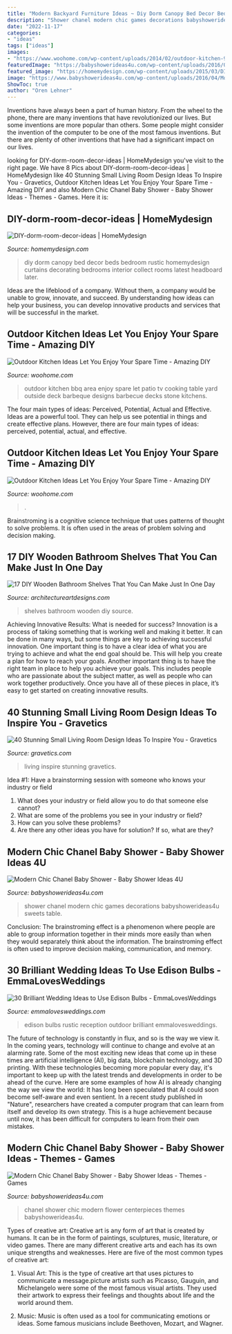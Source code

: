 ```yaml
---
title: "Modern Backyard Furniture Ideas ~ Diy Dorm Canopy Bed Decor Beds Bedroom Rustic Homemydesign Curtains Decorating Bedrooms Interior Collect Rooms Latest Headboard Later"
description: "Shower chanel modern chic games decorations babyshowerideas4u sweets table"
date: "2022-11-17"
categories:
- "ideas"
tags: ["ideas"]
images:
- "https://www.woohome.com/wp-content/uploads/2014/02/outdoor-kitchen-9.jpg"
featuredImage: "https://babyshowerideas4u.com/wp-content/uploads/2016/04/Modern-Chic-Chanel-Baby-Shower-Flower-Centerpieces.jpg"
featured_image: "https://homemydesign.com/wp-content/uploads/2015/03/DIY-dorm-room-decor-ideas.jpg"
image: "https://www.babyshowerideas4u.com/wp-content/uploads/2016/04/Modern-Chic-Chanel-Baby-Shower-Sweets-Table.jpg"
ShowToc: true
author: "Oren Lehner"
---
```



Inventions have always been a part of human history. From the wheel to the phone, there are many inventions that have revolutionized our lives. But some inventions are more popular than others. Some people might consider the invention of the computer to be one of the most famous inventions. But there are plenty of other inventions that have had a significant impact on our lives.

	

		
looking for DIY-dorm-room-decor-ideas | HomeMydesign you've visit to the right page. We have 8 Pics about DIY-dorm-room-decor-ideas | HomeMydesign like 40 Stunning Small Living Room Design Ideas To Inspire You - Gravetics, Outdoor Kitchen Ideas Let You Enjoy Your Spare Time - Amazing DIY and also Modern Chic Chanel Baby Shower - Baby Shower Ideas - Themes - Games. Here it is:
		
    
## DIY-dorm-room-decor-ideas | HomeMydesign

<img loading=lazy src="https://homemydesign.com/wp-content/uploads/2015/03/DIY-dorm-room-decor-ideas.jpg" onerror="this.onerror=null;this.src='https://tse2.mm.bing.net/th?id=OIP.mgWVm2yfsVedJ5KkyFV-5gHaJ4&amp;pid=15.1';" alt="DIY-dorm-room-decor-ideas | HomeMydesign">

_Source: homemydesign.com_

>diy dorm canopy bed decor beds bedroom rustic homemydesign curtains decorating bedrooms interior collect rooms latest headboard later. 

	

Ideas are the lifeblood of a company. Without them, a company would be unable to grow, innovate, and succeed. By understanding how ideas can help your business, you can develop innovative products and services that will be successful in the market.

    
## Outdoor Kitchen Ideas Let You Enjoy Your Spare Time - Amazing DIY

<img loading=lazy src="http://www.woohome.com/wp-content/uploads/2014/02/outdoor-kitchen-15.jpg" onerror="this.onerror=null;this.src='https://tse2.mm.bing.net/th?id=OIP.aBX0IHzMpmdlZpbli8pgXgHaJ4&amp;pid=15.1';" alt="Outdoor Kitchen Ideas Let You Enjoy Your Spare Time - Amazing DIY">

_Source: woohome.com_

>outdoor kitchen bbq area enjoy spare let patio tv cooking table yard outside deck barbeque designs barbecue decks stone kitchens. 

	

The four main types of ideas: Perceived, Potential, Actual and Effective.
Ideas are a powerful tool. They can help us see potential in things and create effective plans. However, there are four main types of ideas: perceived, potential, actual, and effective.

    
## Outdoor Kitchen Ideas Let You Enjoy Your Spare Time - Amazing DIY

<img loading=lazy src="https://www.woohome.com/wp-content/uploads/2014/02/outdoor-kitchen-9.jpg" onerror="this.onerror=null;this.src='https://tse4.mm.bing.net/th?id=OIP.tFdWilu2fD_osa0H4TcVvQHaHa&amp;pid=15.1';" alt="Outdoor Kitchen Ideas Let You Enjoy Your Spare Time - Amazing DIY">

_Source: woohome.com_

>. 

	

Brainstroming is a cognitive science technique that uses patterns of thought to solve problems. It is often used in the areas of problem solving and decision making.

    
## 17 DIY Wooden Bathroom Shelves That You Can Make Just In One Day

<img loading=lazy src="https://www.architectureartdesigns.com/wp-content/uploads/2016/09/8-15.jpg" onerror="this.onerror=null;this.src='https://tse4.mm.bing.net/th?id=OIP.pJaW7kCNKruAcAoc-XfNkQHaLH&amp;pid=15.1';" alt="17 DIY Wooden Bathroom Shelves That You Can Make Just In One Day">

_Source: architectureartdesigns.com_

>shelves bathroom wooden diy source. 

	

Achieving Innovative Results: What is needed for success?
Innovation is a process of taking something that is working well and making it better. It can be done in many ways, but some things are key to achieving successful innovation. One important thing is to have a clear idea of what you are trying to achieve and what the end goal should be. This will help you create a plan for how to reach your goals. Another important thing is to have the right team in place to help you achieve your goals. This includes people who are passionate about the subject matter, as well as people who can work together productively. Once you have all of these pieces in place, it’s easy to get started on creating innovative results.

    
## 40 Stunning Small Living Room Design Ideas To Inspire You - Gravetics

<img loading=lazy src="https://www.gravetics.com/wp-content/uploads/2016/12/Living-Room-Decor.jpg" onerror="this.onerror=null;this.src='https://tse1.mm.bing.net/th?id=OIP.srBNn2rquv2NveYGUIYovgHaLH&amp;pid=15.1';" alt="40 Stunning Small Living Room Design Ideas To Inspire You - Gravetics">

_Source: gravetics.com_

>living inspire stunning gravetics. 

	

Idea #1: Have a brainstorming session with someone who knows your industry or field
1. What does your industry or field allow you to do that someone else cannot? 
2. What are some of the problems you see in your industry or field? 
3. How can you solve these problems? 
4. Are there any other ideas you have for solution? If so, what are they?

    
## Modern Chic Chanel Baby Shower - Baby Shower Ideas 4U

<img loading=lazy src="https://www.babyshowerideas4u.com/wp-content/uploads/2016/04/Modern-Chic-Chanel-Baby-Shower-Sweets-Table.jpg" onerror="this.onerror=null;this.src='https://tse2.mm.bing.net/th?id=OIP.eovZqIWlWlIZhXKO8bppiQHaJ4&amp;pid=15.1';" alt="Modern Chic Chanel Baby Shower - Baby Shower Ideas 4U">

_Source: babyshowerideas4u.com_

>shower chanel modern chic games decorations babyshowerideas4u sweets table. 

	

Conclusion:
The brainstroming effect is a phenomenon where people are able to group information together in their minds more easily than when they would separately think about the information. The brainstroming effect is often used to improve decision making, communication, and memory.

    
## 30 Brilliant Wedding Ideas To Use Edison Bulbs - EmmaLovesWeddings

<img loading=lazy src="https://emmalovesweddings.com/wp-content/uploads/2017/10/outdoor-rustic-wedding-reception-ideas.jpg" onerror="this.onerror=null;this.src='https://tse3.mm.bing.net/th?id=OIP.fZdrfC13ry4-yquBoRzX-QHaLH&amp;pid=15.1';" alt="30 Brilliant Wedding Ideas to Use Edison Bulbs - EmmaLovesWeddings">

_Source: emmalovesweddings.com_

>edison bulbs rustic reception outdoor brilliant emmalovesweddings. 

	

The future of technology is constantly in flux, and so is the way we view it.
In the coming years, technology will continue to change and evolve at an alarming rate. Some of the most exciting new ideas that come up in these times are artificial intelligence (AI), big data, blockchain technology, and 3D printing. With these technologies becoming more popular every day, it's important to keep up with the latest trends and developments in order to be ahead of the curve. Here are some examples of how AI is already changing the way we view the world: 
It has long been speculated that AI could soon become self-aware and even sentient. In a recent study published in "Nature", researchers have created a computer program that can learn from itself and develop its own strategy. This is a huge achievement because until now, it has been difficult for computers to learn from their own mistakes.

    
## Modern Chic Chanel Baby Shower - Baby Shower Ideas - Themes - Games

<img loading=lazy src="https://babyshowerideas4u.com/wp-content/uploads/2016/04/Modern-Chic-Chanel-Baby-Shower-Flower-Centerpieces.jpg" onerror="this.onerror=null;this.src='https://tse3.mm.bing.net/th?id=OIP.aglxZoZkUpYILK-1rZrpHwHaJ4&amp;pid=15.1';" alt="Modern Chic Chanel Baby Shower - Baby Shower Ideas - Themes - Games">

_Source: babyshowerideas4u.com_

>chanel shower chic modern flower centerpieces themes babyshowerideas4u. 

	

Types of creative art:
Creative art is any form of art that is created by humans. It can be in the form of paintings, sculptures, music, literature, or video games. There are many different creative arts and each has its own unique strengths and weaknesses. Here are five of the most common types of creative art:
1. Visual Art: This is the type of creative art that uses pictures to communicate a message.picture artists such as Picasso, Gauguin, and Michelangelo were some of the most famous visual artists. They used their artwork to express their feelings and thoughts about life and the world around them.

2. Music: Music is often used as a tool for communicating emotions or ideas. Some famous musicians include Beethoven, Mozart, and Wagner.

